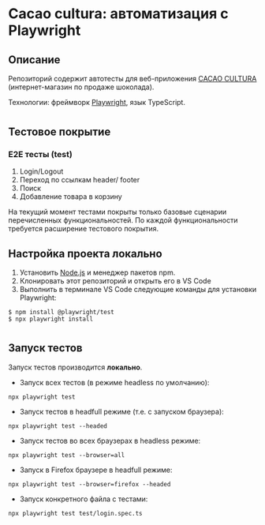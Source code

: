 # Cacao cultura: автоматизация с Playwright

## Описание
Репозиторий содержит автотесты для веб-приложения [CACAO CULTURA](https://cacaocultura.ru/) (интернет-магазин по продаже шоколада). 

Технологии: фреймворк [Playwright](https://playwright.dev/), язык TypeScript.

#
## Тестовое покрытие
### E2E тесты (test)
1. Login/Logout
2. Переход по ссылкам header/ footer
3. Поиск
4. Добавление товара в корзину

 
На текущий момент тестами покрыты только базовые сценарии перечисленных функциональностей. По каждой функциональности требуется расширение тестового покрытия. 


## Настройка проекта локально
1. Установить [Node.js](https://nodejs.org/en/download/) и менеджер пакетов npm.
2. Клонировать этот репозиторий и открыть его в VS Code
3. Выполнить в терминале VS Code следующие команды для установки Playwright:
```
$ npm install @playwright/test
$ npx playwright install
```
#
## Запуск тестов
Запуск тестов производится **локально**. 

- Запуск всех тестов (в режиме headless по умолчанию):
```
npx playwright test
```
- Запуск тестов в headfull режиме (т.е. с запуском браузера):
```
npx playwright test --headed
```
- Запуск тестов во всех браузерах в headless режиме:
```
npx playwright test --browser=all
```
- Запуск в Firefox браузере в headfull режиме:
```
npx playwright test --browser=firefox --headed
```
- Запуск конкретного файла с тестами:
```
npx playwright test test/login.spec.ts
```

